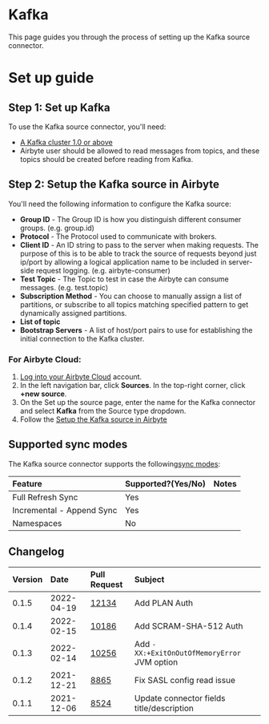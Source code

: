 # Kafka

This page guides you through the process of setting up the Kafka source connector.

# Set up guide

## Step 1: Set up Kafka

To use the Kafka source connector, you'll need:

* [A Kafka cluster 1.0 or above](https://kafka.apache.org/quickstart)
* Airbyte user should be allowed to read messages from topics, and these topics should be created before reading from Kafka.

## Step 2: Setup the Kafka source in Airbyte

You'll need the following information to configure the Kafka source:

* **Group ID** - The Group ID is how you distinguish different consumer groups. (e.g. group.id)
* **Protocol** - The Protocol used to communicate with brokers.
* **Client ID** - An ID string to pass to the server when making requests. The purpose of this is to be able to track the source of requests beyond just ip/port by allowing a logical application name to be included in server-side request logging. (e.g. airbyte-consumer)
* **Test Topic** - The Topic to test in case the Airbyte can consume messages. (e.g. test.topic)
* **Subscription Method** - You can choose to manually assign a list of partitions, or subscribe to all topics matching specified pattern to get dynamically assigned partitions.
* **List of topic**
* **Bootstrap Servers** - A list of host/port pairs to use for establishing the initial connection to the Kafka cluster.

### For Airbyte Cloud:

1. [Log into your Airbyte Cloud](https://cloud.airbyte.io/workspaces) account.
2. In the left navigation bar, click **Sources**. In the top-right corner, click **+new source**.
3. On the Set up the source page, enter the name for the Kafka connector and select **Kafka** from the Source type dropdown.
4. Follow the [Setup the Kafka source in Airbyte](kafka.md#Setup-the-Kafka-Source-in-Airbyte)

## Supported sync modes

The Kafka source connector supports the following[sync modes](https://docs.airbyte.com/cloud/core-concepts#connection-sync-modes):

| Feature | Supported?\(Yes/No\) | Notes |
| :--- | :--- | :--- |
| Full Refresh Sync | Yes |  |
| Incremental - Append Sync | Yes |  |
| Namespaces | No |  |

## Changelog

| Version | Date       | Pull Request                                           | Subject                                   |
| :------ | :--------  | :------------------------------------------------------| :---------------------------------------- |
| 0.1.5   | 2022-04-19 | [12134](https://github.com/airbytehq/airbyte/pull/12134) | Add PLAN Auth |
| 0.1.4   | 2022-02-15 | [10186](https://github.com/airbytehq/airbyte/pull/10186) | Add SCRAM-SHA-512 Auth |
| 0.1.3   | 2022-02-14 | [10256](https://github.com/airbytehq/airbyte/pull/10256) | Add `-XX:+ExitOnOutOfMemoryError` JVM option |
| 0.1.2   | 2021-12-21 | [8865](https://github.com/airbytehq/airbyte/pull/8865) | Fix SASL config read issue                |
| 0.1.1   | 2021-12-06 | [8524](https://github.com/airbytehq/airbyte/pull/8524) | Update connector fields title/description |
